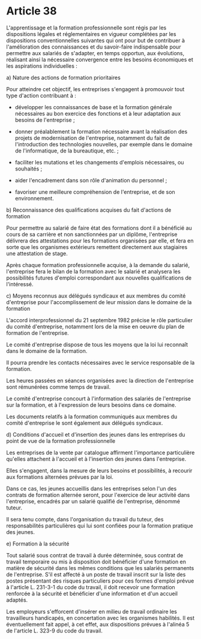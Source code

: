 # Article 38

  
 L'apprentissage et la formation professionnelle sont régis par les dispositions légales et réglementaires en vigueur complétées par les dispositions conventionnelles suivantes qui ont pour but de contribuer à l'amélioration des connaissances et du savoir-faire indispensable pour permettre aux salariés de s'adapter, en temps opportun, aux évolutions, réalisant ainsi la nécessaire convergence entre les besoins économiques et les aspirations individuelles :  
  
 a) Nature des actions de formation prioritaires  
  
 Pour atteindre cet objectif, les entreprises s'engagent à promouvoir tout type d'action contribuant à :  
  
 - développer les connaissances de base et la formation générale nécessaires au bon exercice des fonctions et à leur adaptation aux besoins de l'entreprise ;  
  
 - donner préalablement la formation nécessaire avant la réalisation des projets de modernisation de l'entreprise, notamment du fait de l'introduction des technologies nouvelles, par exemple dans le domaine de l'informatique, de la bureautique, etc. ;  
  
 - faciliter les mutations et les changements d'emplois nécessaires, ou souhaités ;  
  
 - aider l'encadrement dans son rôle d'animation du personnel ;  
  
 - favoriser une meilleure compréhension de l'entreprise, et de son environnement.  
  
 b) Reconnaissance des qualifications acquises du fait d'actions de formation  
  
 Pour permettre au salarié de faire état des formations dont il a bénéficié au cours de sa carrière et non sanctionnées par un diplôme, l'entreprise délivrera des attestations pour les formations organisées par elle, et fera en sorte que les organismes extérieurs remettent directement aux stagiaires une attestation de stage.  
  
 Après chaque formation professionnelle acquise, à la demande du salarié, l'entreprise fera le bilan de la formation avec le salarié et analysera les possibilités futures d'emploi correspondant aux nouvelles qualifications de l'intéressé.  
  
 c) Moyens reconnus aux délégués syndicaux et aux membres du comité d'entreprise pour l'accomplissement de leur mission dans le domaine de la formation  
  
 L'accord interprofessionnel du 21 septembre 1982 précise le rôle particulier du comité d'entreprise, notamment lors de la mise en oeuvre du plan de formation de l'entreprise.  
  
 Le comité d'entreprise dispose de tous les moyens que la loi lui reconnaît dans le domaine de la formation.  
  
 Il pourra prendre les contacts nécessaires avec le service responsable de la formation.  
  
 Les heures passées en séances organisées avec la direction de l'entreprise sont rémunérées comme temps de travail.  
  
 Le comité d'entreprise concourt à l'information des salariés de l'entreprise sur la formation, et à l'expression de leurs besoins dans ce domaine.  
  
 Les documents relatifs à la formation communiqués aux membres du comité d'entreprise le sont également aux délégués syndicaux.  
  
 d) Conditions d'accueil et d'insertion des jeunes dans les entreprises du point de vue de la formation professionnelle  
  
 Les entreprises de la vente par catalogue affirment l'importance particulière qu'elles attachent à l'accueil et à l'insertion des jeunes dans l'entreprise.  
  
 Elles s'engagent, dans la mesure de leurs besoins et possibilités, à recourir aux formations alternées prévues par la loi.  
  
 Dans ce cas, les jeunes accueillis dans les entreprises selon l'un des contrats de formation alternée seront, pour l'exercice de leur activité dans l'entreprise, encadrés par un salarié qualifié de l'entreprise, dénommé tuteur.  
  
 Il sera tenu compte, dans l'organisation du travail du tuteur, des responsabilités particulières qui lui sont confiées pour la formation pratique des jeunes.  
  
 e) Formation à la sécurité  
  
 Tout salarié sous contrat de travail à durée déterminée, sous contrat de travail temporaire ou mis à disposition doit bénéficier d'une formation en matière de sécurité dans les mêmes conditions que les salariés permanents de l'entreprise. S'il est affecté à un poste de travail inscrit sur la liste des postes présentant des risques particuliers pour ces formes d'emploi prévue à l'article L. 231-3-1 du code du travail, il doit recevoir une formation renforcée à la sécurité et bénéficier d'une information et d'un accueil adaptés.  
  
 Les employeurs s'efforcent d'insérer en milieu de travail ordinaire les travailleurs handicapés, en concertation avec les organismes habilités. Il est éventuellement fait appel, à cet effet, aux dispositions prévues à l'alinéa 5 de l'article L. 323-9 du code du travail.  
